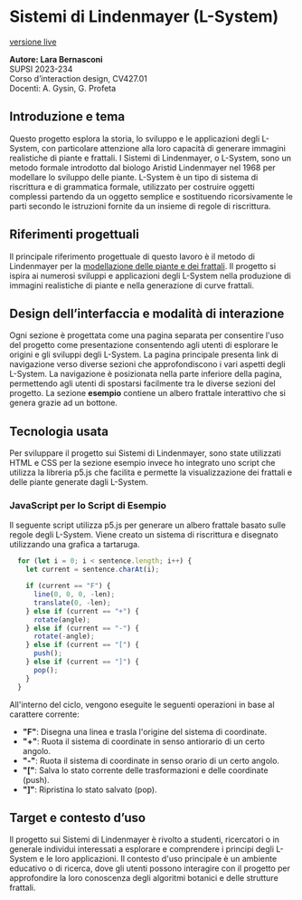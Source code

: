 # Sistemi di Lindenmayer (L-System)
[versione live](https://larobernasconi.github.io/l-system/)

**Autore: Lara Bernasconi**  
SUPSI 2023-234  
Corso d’interaction design, CV427.01  
Docenti: A. Gysin, G. Profeta  

## Introduzione e tema
Questo progetto esplora la storia, lo sviluppo e le applicazioni degli L-System, con particolare attenzione alla loro capacità di generare immagini realistiche di piante e frattali. I Sistemi di Lindenmayer, o L-System, sono un metodo formale introdotto dal biologo Aristid Lindenmayer nel 1968 per modellare lo sviluppo delle piante. L-System è un tipo di sistema di riscrittura e di grammatica formale, utilizzato per costruire oggetti complessi partendo da un oggetto semplice e sostituendo ricorsivamente le parti secondo le istruzioni fornite da un insieme di regole di riscrittura. 

## Riferimenti progettuali
Il principale riferimento progettuale di questo lavoro è il metodo di Lindenmayer per la [modellazione delle piante e dei frattali](http://algorithmicbotany.org/). Il progetto si ispira ai numerosi sviluppi e applicazioni degli L-System nella produzione di immagini realistiche di piante e nella generazione di curve frattali.

## Design dell’interfaccia e modalità di interazione

Ogni sezione è progettata come una pagina separata per consentire l'uso del progetto come presentazione consentendo agli utenti di esplorare le origini e gli sviluppi degli L-System. La pagina principale presenta link di navigazione verso diverse sezioni che approfondiscono i vari aspetti degli L-System. La navigazione è posizionata nella parte inferiore della pagina, permettendo agli utenti di spostarsi facilmente tra le diverse sezioni del progetto. La sezione **esempio** contiene un albero frattale interattivo che si genera grazie ad un bottone.


## Tecnologia usata
Per sviluppare il progetto sui Sistemi di Lindenmayer, sono state utilizzati HTML e CSS per la sezione esempio invece ho integrato uno script che utilizza la libreria p5.js che facilita e permette la visualizzazione dei frattali e delle piante generate dagli L-System.


### JavaScript per lo Script di Esempio

Il seguente script utilizza p5.js per generare un albero frattale basato sulle regole degli L-System. Viene creato un sistema di riscrittura e disegnato utilizzando una grafica a tartaruga.


```javascript
  for (let i = 0; i < sentence.length; i++) {
    let current = sentence.charAt(i);

    if (current == "F") {
      line(0, 0, 0, -len);
      translate(0, -len);
    } else if (current == "+") {
      rotate(angle);
    } else if (current == "-") {
      rotate(-angle);
    } else if (current == "[") {
      push();
    } else if (current == "]") {
      pop();
    }
  }
```


All'interno del ciclo, vengono eseguite le seguenti operazioni in base al carattere corrente:
- **"F"**: Disegna una linea e trasla l'origine del sistema di coordinate.
- **"+"**: Ruota il sistema di coordinate in senso antiorario di un certo angolo.
- **"-"**: Ruota il sistema di coordinate in senso orario di un certo angolo.
- **"["**: Salva lo stato corrente delle trasformazioni e delle coordinate (push).
- **"]"**: Ripristina lo stato salvato (pop).


## Target e contesto d’uso

Il progetto sui Sistemi di Lindenmayer è rivolto a studenti, ricercatori o in generale individui interessati a esplorare e comprendere i principi degli L-System e le loro applicazioni. Il contesto d'uso principale è un ambiente educativo o di ricerca, dove gli utenti possono interagire con il progetto per approfondire la loro conoscenza degli algoritmi botanici e delle strutture frattali.
